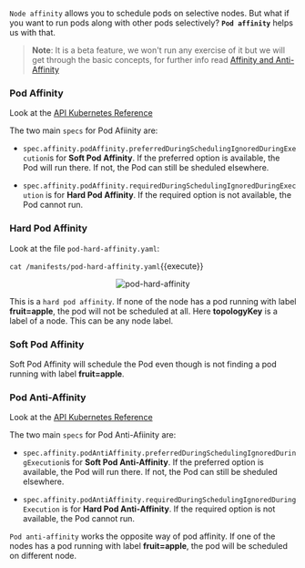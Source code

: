 `Node affinity` allows you to schedule pods on selective nodes. But what if you want to run pods along with other pods selectively? **`Pod affinity`** helps us with that.

>**Note**: It is a beta feature, we won't run any exercise of it but we will get through the basic concepts, for further info read [Affinity and Anti-Affinity](https://kubernetes.io/docs/concepts/configuration/assign-pod-node/#affinity-and-anti-affinity)

### Pod Affinity
Look at the [API Kubernetes Reference](https://v1-10.docs.kubernetes.io/docs/reference/generated/kubernetes-api/v1.10/#podaffinity-v1-core)

The two main `specs` for Pod Afiinity are:

* `spec.affinity.podAffinity.preferredDuringSchedulingIgnoredDuringExecution`is for **Soft Pod Affinity**. If the preferred option is available, the Pod will run there. If not, the Pod can still be sheduled elsewhere. 

* `spec.affinity.podAffinity.requiredDuringSchedulingIgnoredDuringExecution` is for **Hard Pod Affinity**. If the required option is not available, the Pod cannot run.


### Hard Pod Affinity

Look at the file `pod-hard-affinity.yaml`:

`cat /manifests/pod-hard-affinity.yaml`{{execute}}

<p style="text-align:center;"><img src="/andresguisado/courses/kubernetes/assign-pod-nodes/assets/pod-hard-affinity.png" alt="pod-hard-affinity"></p>

This is a `hard pod affinity`. If none of the node has a pod running with label **fruit=apple**, the pod will not be scheduled at all. Here **topologyKey** is a label of a node. This can be any node label.

### Soft Pod Affinity

Soft Pod Affinity will schedule the Pod even though is not finding a pod running with label **fruit=apple**.

### Pod Anti-Affinity

Look at the [API Kubernetes Reference](https://v1-10.docs.kubernetes.io/docs/reference/generated/kubernetes-api/v1.10/#podantiaffinity-v1-core0)


The two main `specs` for Pod Anti-Afiinity are:

* `spec.affinity.podAntiAffinity.preferredDuringSchedulingIgnoredDuringExecution`is for **Soft Pod Anti-Affinity**. If the preferred option is available, the Pod will run there. If not, the Pod can still be sheduled elsewhere. 

* `spec.affinity.podAntiAffinity.requiredDuringSchedulingIgnoredDuringExecution` is for **Hard Pod Anti-Affinity**. If the required option is not available, the Pod cannot run.

`Pod anti-affinity` works the opposite way of pod affinity. If one of the nodes has a pod running with label **fruit=apple**, the pod will be scheduled on different node.

